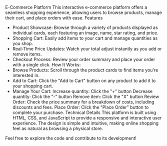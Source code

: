 E-Commerce Platform
This interactive e-commerce platform offers a seamless shopping experience, allowing users to browse products, manage their cart, and place orders with ease.
Features
- Product Showcase: Browse through a variety of products displayed as individual cards, each featuring an image, name, star rating, and price.
- Shopping Cart: Easily add items to your cart and manage quantities as you shop.
- Real-Time Price Updates: Watch your total adjust instantly as you add or remove items.
- Checkout Process: Review your order summary and place your order with a single click.
How It Works:
- Browse Products: Scroll through the product cards to find items you're interested in.
- Add to Cart: Click the "Add to Cart" button on any product to add it to your shopping cart.
- Manage Your Cart:
    Increase quantity: Click the "+" button
    Decrease quantity: Click the "-" button
    Remove item: Click the "X" button
    Review Order: Check the price summary for a breakdown of costs, including discounts and fees.
    Place Order: Click the "Place Order" button to complete your purchase.
Technical Details
This platform is built using HTML, CSS, and JavaScript to provide a responsive and interactive user experience. The design is simple and intuitive, making online shopping feel as natural as browsing a physical store.

Feel free to explore the code and contribute to its development!
